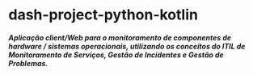 # dash-project-python-kotlin

<h5>Aplicação client/Web para o monitoramento de componentes de hardware / sistemas operacionais, utilizando os conceitos do ITIL de Monitoramento de Serviços, Gestão de Incidentes e Gestão de Problemas.
</h5>
